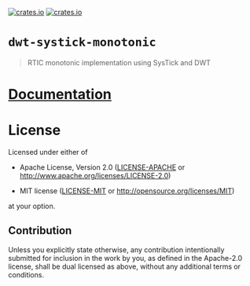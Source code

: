 [![crates.io](https://img.shields.io/crates/v/dwt-systick-monotonic.svg)](https://crates.io/crates/dwt-systick-monotonic)
[![crates.io](https://img.shields.io/crates/d/dwt-systick-monotonic.svg)](https://crates.io/crates/dwt-systick-monotonic)

# `dwt-systick-monotonic`

> RTIC monotonic implementation using SysTick and DWT

# [Documentation](https://docs.rs/dwt-systick-monotonic)

# License

Licensed under either of

- Apache License, Version 2.0 ([LICENSE-APACHE](LICENSE-APACHE) or
  http://www.apache.org/licenses/LICENSE-2.0)

- MIT license ([LICENSE-MIT](LICENSE-MIT) or http://opensource.org/licenses/MIT)

at your option.

## Contribution

Unless you explicitly state otherwise, any contribution intentionally submitted
for inclusion in the work by you, as defined in the Apache-2.0 license, shall be
dual licensed as above, without any additional terms or conditions.
